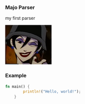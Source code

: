 ### Majo Parser

my first parser

![Alt text](image.png)

### Example

```rust
fn main() {
        println!("Hello, world!");
    }
```

